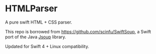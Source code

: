 # HTMLParser
A pure swift HTML + CSS parser.

This repo is borrowed from https://github.com/scinfu/SwiftSoup, a Swift port of the Java [Jsoup](https://jsoup.org) library.

Updated for Swift 4 + Linux compatibility.
